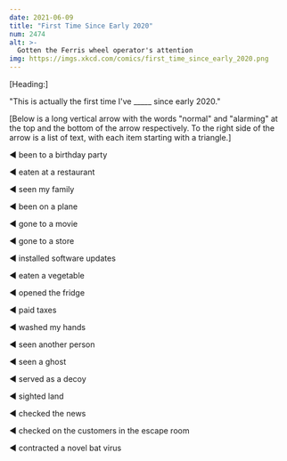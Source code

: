 ```yaml
---
date: 2021-06-09
title: "First Time Since Early 2020"
num: 2474
alt: >-
  Gotten the Ferris wheel operator's attention
img: https://imgs.xkcd.com/comics/first_time_since_early_2020.png
---
```

[Heading:]

"This is actually the first time I've _____ since early 2020."

[Below is a long vertical arrow with the words "normal" and "alarming" at the top and the bottom of the arrow respectively. To the right side of the arrow is a list of text, with each item starting with a triangle.]

◀ been to a birthday party

◀ eaten at a restaurant

◀ seen my family

◀ been on a plane

◀ gone to a movie

◀ gone to a store

◀ installed software updates

◀ eaten a vegetable

◀ opened the fridge

◀ paid taxes

◀ washed my hands

◀ seen another person

◀ seen a ghost

◀ served as a decoy

◀ sighted land

◀ checked the news

◀ checked on the customers in the escape room

◀ contracted a novel bat virus